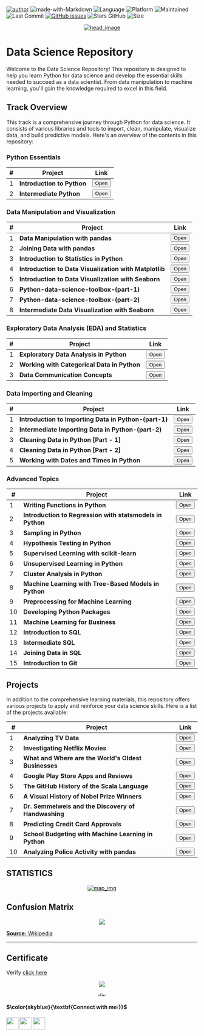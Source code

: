 [![author](https://img.shields.io/badge/author-mohd--faizy-red)](https://github.com/mohd-faizy)
![made-with-Markdown](https://img.shields.io/badge/Made%20with-markdown-blue)
![Language](https://img.shields.io/github/languages/top/mohd-faizy/CAREER-TRACK-Data-Scientist-with-Python)
![Platform](https://img.shields.io/badge/platform-jupyter%20labs-blue)
![Maintained](https://img.shields.io/maintenance/yes/2023)
![Last Commit](https://img.shields.io/github/last-commit/mohd-faizy/CAREER-TRACK-Data-Scientist-with-Python)
[![GitHub issues](https://img.shields.io/github/issues/mohd-faizy/CAREER-TRACK-Data-Scientist-with-Python)](https://github.com/mohd-faizy/CAREER-TRACK-Data-Scientist-with-Python)
![Stars GitHub](https://img.shields.io/github/stars/mohd-faizy/CAREER-TRACK-Data-Scientist-with-Python)
![Size](https://img.shields.io/github/repo-size/mohd-faizy/CAREER-TRACK-Data-Scientist-with-Python)



<p align='center'>
  <a href="#">
    <img src='https://github.com/mohd-faizy/CAREER-TRACK-Data-Scientist-with-Python/blob/main/_png/head_new.gif?raw=true' alt="head_image">
  </a>
</p>


# Data Science Repository

Welcome to the Data Science Repository! This repository is designed to help you learn Python for data science and develop the essential skills needed to succeed as a data scientist. From data manipulation to machine learning, you'll gain the knowledge required to excel in this field.

## Track Overview

This track is a comprehensive journey through Python for data science. It consists of various libraries and tools to import, clean, manipulate, visualize data, and build predictive models. Here's an overview of the contents in this repository:

### Python Essentials

| # | Project | Link |
|---|---------|------|
| 1 | **Introduction to Python** | <a href="#" target="_blank"><button>Open</button></a> |
| 2 | **Intermediate Python** | <a href="#" target="_blank"><button>Open</button></a> |


### Data Manipulation and Visualization

| # | Project | Link |
|---|---------|------|
| 1 | **Data Manipulation with pandas** | <a href="#" target="_blank"><button>Open</button></a> |
| 2 | **Joining Data with pandas** | <a href="#" target="_blank"><button>Open</button></a> |
| 3 | **Introduction to Statistics in Python** | <a href="#" target="_blank"><button>Open</button></a> |
| 4 | **Introduction to Data Visualization with Matplotlib** | <a href="#" target="_blank"><button>Open</button></a> |
| 5 | **Introduction to Data Visualization with Seaborn** | <a href="#" target="_blank"><button>Open</button></a> |
| 6 | **Python-data-science-toolbox-(part-1)** | <a href="#" target="_blank"><button>Open</button></a> |
| 7 | **Python-data-science-toolbox-(part-2)** | <a href="#" target="_blank"><button>Open</button></a> |
| 8 | **Intermediate Data Visualization with Seaborn** | <a href="#" target="_blank"><button>Open</button></a> |


### Exploratory Data Analysis (EDA) and Statistics

| # | Project | Link |
|---|---------|------|
| 1 | **Exploratory Data Analysis in Python** | <a href="#" target="_blank"><button>Open</button></a> |
| 2 | **Working with Categorical Data in Python** | <a href="#" target="_blank"><button>Open</button></a> |
| 3 | **Data Communication Concepts** | <a href="#" target="_blank"><button>Open</button></a> |


### Data Importing and Cleaning

| # | Project | Link |
|---|---------|------|
| 1 | **Introduction to Importing Data in Python-(part-1)** | <a href="#" target="_blank"><button>Open</button></a> |
| 2 | **Intermediate Importing Data in Python-(part-2)** | <a href="#" target="_blank"><button>Open</button></a> |
| 3 | **Cleaning Data in Python [Part - 1]** | <a href="#" target="_blank"><button>Open</button></a> |
| 4 | **Cleaning Data in Python [Part - 2]** | <a href="#" target="_blank"><button>Open</button></a> |
| 5 | **Working with Dates and Times in Python** | <a href="#" target="_blank"><button>Open</button></a> |


### Advanced Topics

| # | Project | Link |
|---|---------|------|
| 1  | **Writing Functions in Python** | <a href="#" target="_blank"><button>Open</button></a> |
| 2  | **Introduction to Regression with statsmodels in Python** | <a href="#" target="_blank"><button>Open</button></a> |
| 3  | **Sampling in Python** | <a href="#" target="_blank"><button>Open</button></a> |
| 4  | **Hypothesis Testing in Python** | <a href="#" target="_blank"><button>Open</button></a> |
| 5  | **Supervised Learning with scikit-learn** | <a href="#" target="_blank"><button>Open</button></a> |
| 6  | **Unsupervised Learning in Python** | <a href="#" target="_blank"><button>Open</button></a> |
| 7  | **Cluster Analysis in Python** | <a href="#" target="_blank"><button>Open</button></a> |
| 8  | **Machine Learning with Tree-Based Models in Python** | <a href="#" target="_blank"><button>Open</button></a> |
| 9  | **Preprocessing for Machine Learning** | <a href="#" target="_blank"><button>Open</button></a> |
| 10 | **Developing Python Packages** | <a href="#" target="_blank"><button>Open</button></a> |
| 11 | **Machine Learning for Business** | <a href="#" target="_blank"><button>Open</button></a> |
| 12 | **Introduction to SQL** | <a href="#" target="_blank"><button>Open</button></a> |
| 13 | **Intermediate SQL** | <a href="#" target="_blank"><button>Open</button></a> |
| 14 | **Joining Data in SQL** | <a href="#" target="_blank"><button>Open</button></a> |
| 15 | **Introduction to Git** | <a href="#" target="_blank"><button>Open</button></a> |


## Projects

In addition to the comprehensive learning materials, this repository offers various projects to apply and reinforce your data science skills. Here is a list of the projects available:

| # | Project | Link |
|---|---------|------|
| 1 | **Analyzing TV Data** | <a href="#" target="_blank"><button>Open</button></a> |
| 2 | **Investigating Netflix Movies** | <a href="#" target="_blank"><button>Open</button></a> |
| 3 | **What and Where are the World's Oldest Businesses** | <a href="#" target="_blank"><button>Open</button></a> |
| 4 | **Google Play Store Apps and Reviews** | <a href="#" target="_blank"><button>Open</button></a> |
| 5 | **The GitHub History of the Scala Language** | <a href="#" target="_blank"><button>Open</button></a> |
| 6 | **A Visual History of Nobel Prize Winners** | <a href="#" target="_blank"><button>Open</button></a> |
| 7 | **Dr. Semmelweis and the Discovery of Handwashing** | <a href="#" target="_blank"><button>Open</button></a> |
| 8 | **Predicting Credit Card Approvals** | <a href="#" target="_blank"><button>Open</button></a> |
| 9 | **School Budgeting with Machine Learning in Python** | <a href="#" target="_blank"><button>Open</button></a> |
| 10 | **Analyzing Police Activity with pandas** | <a href="#" target="_blank"><button>Open</button></a> |






## __STATISTICS__ 

<p align='center'>
  <a href="#">
    <img src='_png\STATISTICS.jpg' alt="map_img">
  </a>
</p>

## Confusion Matrix
<p align='center'>
  <a href="#">
    <img src='https://github.com/mohd-faizy/CAREER-TRACK-Data-Scientist-with-Python/blob/main/_png/Confusion%20Matrix.png?raw=true'>
  </a>
</p>

[__Source:__ Wikipedia](https://en.wikipedia.org/wiki/Confusion_matrix)

---

## Certificate

Verify [click here](https://www.datacamp.com/statement-of-accomplishment/track/aa09804d27b7b3792c7f55c131373799d0675dbd)

<p align='center'>
  <a href='#'>
    <img src='_Certificates\Data Scientist Professional with Python.jpg' width=>
  </a>
</p>

<p align='center'>
  <a href="#"><img src='https://tymsai.netlify.app/resource/1.gif' height='10' width=100% alt="div"></a>
</p>

#### $\color{skyblue}{\textbf{Connect with me:}}$

[<img align="left" src="https://cdn4.iconfinder.com/data/icons/social-media-icons-the-circle-set/48/twitter_circle-512.png" width="32px"/>][twitter]
[<img align="left" src="https://cdn-icons-png.flaticon.com/512/145/145807.png" width="32px"/>][linkedin]
[<img align="left" src="https://cdn2.iconfinder.com/data/icons/whcompare-blue-green-web-hosting-1/425/cdn-512.png" width="32px"/>][Portfolio]

[twitter]: https://twitter.com/F4izy
[linkedin]: https://www.linkedin.com/in/mohd-faizy/
[Portfolio]: https://mohdfaizy.com/

